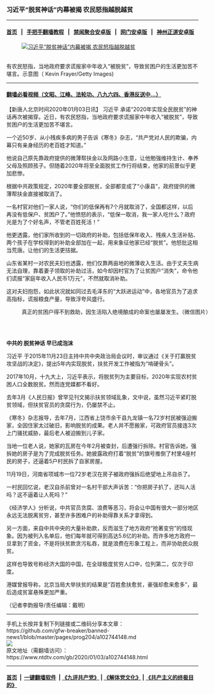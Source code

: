 ### 习近平“脱贫神话”内幕被揭 农民怒指越脱越贫
------------------------

#### [首页](https://github.com/gfw-breaker/banned-news1/blob/master/README.md) &nbsp;&nbsp;|&nbsp;&nbsp; [手把手翻墙教程](https://github.com/gfw-breaker/guides/wiki) &nbsp;&nbsp;|&nbsp;&nbsp; [禁闻聚合安卓版](https://github.com/gfw-breaker/bn-android) &nbsp;&nbsp;|&nbsp;&nbsp; [网门安卓版](https://github.com/oGate2/oGate) &nbsp;&nbsp;|&nbsp;&nbsp; [神州正道安卓版](https://github.com/SzzdOgate/update) 



<div><div class="featured_image">
 <a href="https://i.ntdtv.com/assets/uploads/2020/01/7616d4c8ad4cc3a5345e65c37b8ed9ba.jpg" target="_blank">
  <figure>
   <img alt="习近平“脱贫神话”内幕被揭 农民怒指越脱越贫" src="https://i.ntdtv.com/assets/uploads/2020/01/7616d4c8ad4cc3a5345e65c37b8ed9ba-800x450.jpg"/>
  </figure><br/>
 </a>
 <span class="caption">
  有农民怒指，当地政府要求谎报家中年收入“被脱贫”，导致贫困户的生活更加苦不堪言。示意图（ Kevin Frayer/Getty Images)
 </span>
</div>
</div><hr/>

#### [翻墙必看视频（文昭、江峰、法轮功、八九六四、香港反送中...）](https://github.com/gfw-breaker/banned-news1/blob/master/pages/link3.md)

<div><div class="post_content" itemprop="articleBody">
 <p>
  【新唐人北京时间2020年01月03日讯】
  <ok href="https://www.ntdtv.com/gb/习近平.htm">
   习近平
  </ok>
  承诺“2020年实现全民脱贫”的神话再次被揭穿。近日，有农民怒指，当地政府要求谎报家中年收入“被脱贫”，导致贫困户的生活更加苦不堪言。
 </p>
 <p>
  一个近50岁、从小残疾多病的男子告诉《寒冬》杂志，“共产党对人民的欺骗，内幕只有亲身经历的老百姓才知道。”
 </p>
 <p>
  他说自己原先靠政府提供的微薄帮扶金以及网路小生意，让他勉强维持生计、奉养父母及照顾孩子。但随着2020年将至全面脱贫工作行将结束，他家的前景似乎更加悲惨。
 </p>
 <p>
  根据中共政策规定，2020年要全部脱贫，全部都变成了“小康县”，政府提供的微薄帮扶金直接被取消了。
 </p>
 <p>
  一名村官对他们一家人说，“你们的低保再有7个月就取消了，全国都这样，以后再没有低保户、贫困户了。”他愤怒的表示，“低保一取消，我一家人吃什么？政府光是为了个好名声，不管老百姓死活！”
 </p>
 <p>
  他更透露，他们家所收到的一切政府的补助，包括低保年收入、残疾人生活补贴、两个孩子在学校得到的补助全部加在一起，用来象征他家已经“脱贫”。他怒批这相当荒唐。让他们的生活更拮据。
 </p>
 <p>
  山东省某村一对农民夫妇也透露，他们仅靠两亩地的微薄收入生活。由于丈夫生病无法自理，靠着妻子领取的补助过活，如今却因村官为了让贫困户“消失”，命令他们谎报“家庭年收入人民币1万元”，不然就取消补助。
 </p>
 <p>
  这对夫妇抱怨，如此状况就如同过去毛泽东的“大跃进运动”中，各地官员为了追求高指标，谎报粮食产量，导致浮夸风盛行。
 </p>
 <figure class="wp-caption alignnone" id="attachment_102499522" style="width: 600px">
  <ok href="https://i.ntdtv.com/assets/uploads/2019/01/5bdd75069e9a7d3cc503427053294995.jpg">
   <img alt="" class="size-medium wp-image-102499522" src="https://i.ntdtv.com/assets/uploads/2019/01/5bdd75069e9a7d3cc503427053294995-600x337.jpg"/>
  </ok>
  <br/><figcaption class="wp-caption-text">
   真正的贫困户得不到救助，因生活陷入绝境酿成的命案也屡屡发生。（微信图片）
  </figcaption><br/>
 </figure><br/>
 <p>
  <strong>
   中共的
   <ok href="https://www.ntdtv.com/gb/脱贫神话.htm">
    脱贫神话
   </ok>
   早已成泡沫
  </strong>
 </p>
 <p>
  <ok href="https://www.ntdtv.com/gb/习近平.htm">
   习近平
  </ok>
  于2015年11月23日主持中共中央政治局会议时，审议通过《关于打赢脱贫攻坚战的决定》，提出5年内实现脱贫，扶贫开发工作被指为“啃硬骨头”。
 </p>
 <p>
  2017年10月，十九大上，习近平表示，将脱贫列为主要目标，2020年实现农村贫困人口全数脱贫。然而连党媒都不看好。
 </p>
 <p>
  去年3月《人民日报》曾罕见刊文揭示扶贫领域乱象，文中说，虽然习近平紧盯脱贫领域，但扶贫官员的贪腐行为，仍屡禁不止。
 </p>
 <p>
  《寒冬》杂志报导，去年7月，江西省上饶市余干县九龙镇一名72岁村民被强迫搬家，全因住家太过破旧，影响脱贫的成果。老人并不愿搬家，可政府官员接连3次上门骚扰威胁，最后老人被迫搬到儿子家。
 </p>
 <p>
  当地一位老人说，她家的瓦房在今年2月被查封，后遭强行拆除。村官告诉她，强拆她的房子是为了完成脱贫任务。她披露政府打着“脱贫”的旗号推倒了村里4座村民的房子，还逼着5户村民拆了自家房屋。
 </p>
 <p>
  11月19日，河南省项城市一位72岁老汉在房子被政府强拆后绝望地上吊自杀了。
 </p>
 <p>
  一村民回忆说，老汉自杀前曾对一名村干部大声诉苦：“你把房子扒了，还叫人活吗？这不逼着让人死吗？”
 </p>
 <p>
  《经济学人》分析说，中共官员贪腐、浪费等恶习，将会让中国有很大一部分地区永远无法脱离贫穷，甚至许多困难户的补助得靠关系才拿得到。
 </p>
 <p>
  另一方面，来自中共中央的大量补助款，反而滋生了地方政府“抢著变穷”的怪现象。因为被列入名单后，他们每年就可得到高达5.6亿的补助。而许多地方政府一旦拿到了资金，不是将扶贫款贪污私吞，就是浪费在形象工程上，而非协助民众脱贫。
 </p>
 <p>
  这样也导致号称经济大国的中国，在全球极度贫穷人口中，位列第二，仅次于印度。
 </p>
 <p>
  港媒曾报导称，北京当局大举扶贫的结果是“百姓愈扶愈贫，豪强却愈来愈多”，最后造成贫富悬殊更加严重。
 </p>
 <p>
  （记者李韵报导/责任编辑：戴明）
 </p>
 <div class="single_ad">
 </div>
</div>
</div>
<hr/>
手机上长按并复制下列链接或二维码分享本文章：<br/>
https://github.com/gfw-breaker/banned-news1/blob/master/pages/prog204/a102744148.md <br/>
<a href='https://github.com/gfw-breaker/banned-news1/blob/master/pages/prog204/a102744148.md'><img src='https://github.com/gfw-breaker/banned-news1/blob/master/pages/prog204/a102744148.md.png'/></a> <br/>
原文地址（需翻墙访问）：https://www.ntdtv.com/gb/2020/01/03/a102744148.html


------------------------
#### [首页](https://github.com/gfw-breaker/banned-news1/blob/master/README.md) &nbsp;|&nbsp; [一键翻墙软件](https://github.com/gfw-breaker/nogfw/blob/master/README.md) &nbsp;| [《九评共产党》](https://github.com/gfw-breaker/9ping.md/blob/master/README.md#九评之一评共产党是什么) | [《解体党文化》](https://github.com/gfw-breaker/jtdwh.md/blob/master/README.md) | [《共产主义的终极目的》](https://github.com/gfw-breaker/gczydzjmd.md/blob/master/README.md)


<img src='http://gfw-breaker.win/banned-news/pages/prog204/a102744148.md' width='0px' height='0px'/>